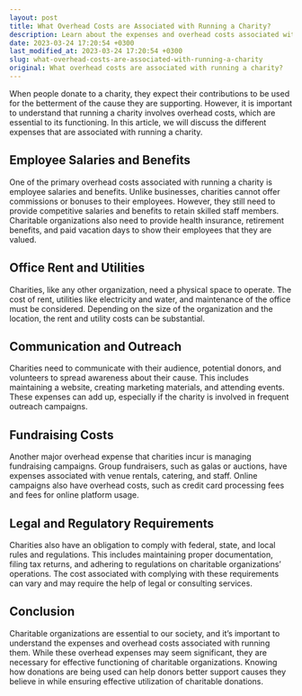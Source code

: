 ```yaml
---
layout: post
title: What Overhead Costs are Associated with Running a Charity?
description: Learn about the expenses and overhead costs associated with running a charity to ensure effective utilization of charitable donations.
date: 2023-03-24 17:20:54 +0300
last_modified_at: 2023-03-24 17:20:54 +0300
slug: what-overhead-costs-are-associated-with-running-a-charity
original: What overhead costs are associated with running a charity?
---
```

When people donate to a charity, they expect their contributions to be used for the betterment of the cause they are supporting. However, it is important to understand that running a charity involves overhead costs, which are essential to its functioning. In this article, we will discuss the different expenses that are associated with running a charity.

## Employee Salaries and Benefits

One of the primary overhead costs associated with running a charity is employee salaries and benefits. Unlike businesses, charities cannot offer commissions or bonuses to their employees. However, they still need to provide competitive salaries and benefits to retain skilled staff members. Charitable organizations also need to provide health insurance, retirement benefits, and paid vacation days to show their employees that they are valued.

## Office Rent and Utilities

Charities, like any other organization, need a physical space to operate. The cost of rent, utilities like electricity and water, and maintenance of the office must be considered. Depending on the size of the organization and the location, the rent and utility costs can be substantial.

## Communication and Outreach

Charities need to communicate with their audience, potential donors, and volunteers to spread awareness about their cause. This includes maintaining a website, creating marketing materials, and attending events. These expenses can add up, especially if the charity is involved in frequent outreach campaigns.

## Fundraising Costs

Another major overhead expense that charities incur is managing fundraising campaigns. Group fundraisers, such as galas or auctions, have expenses associated with venue rentals, catering, and staff. Online campaigns also have overhead costs, such as credit card processing fees and fees for online platform usage.

## Legal and Regulatory Requirements

Charities also have an obligation to comply with federal, state, and local rules and regulations. This includes maintaining proper documentation, filing tax returns, and adhering to regulations on charitable organizations’ operations. The cost associated with complying with these requirements can vary and may require the help of legal or consulting services.

## Conclusion

Charitable organizations are essential to our society, and it’s important to understand the expenses and overhead costs associated with running them. While these overhead expenses may seem significant, they are necessary for effective functioning of charitable organizations. Knowing how donations are being used can help donors better support causes they believe in while ensuring effective utilization of charitable donations.